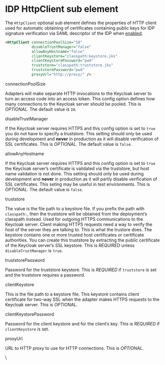 # IDP HttpClient sub element

The `HttpClient` optional sub element defines the properties of HTTP client used for automatic obtaining of certificates containing public keys for IDP signature verification via SAML descriptor of the IDP when [enabled](https://wjw465150.gitbooks.io/keycloak-documentation/content/securing\_apps/topics/saml/java/general-config/idp-keys\_subelement.html#\_sp-idp-keys-automatic).

```xml
<HttpClient connectionPoolSize="10"
            disableTrustManager="false"
            allowAnyHostname="false"
            clientKeystore="classpath:keystore.jks"
            clientKeystorePassword="pwd"
            truststore="classpath:truststore.jks"
            truststorePassword="pwd"
            proxyUrl="http://proxy/" />
```

connectionPoolSize

Adapters will make separate HTTP invocations to the Keycloak server to turn an access code into an access token. This config option defines how many connections to the Keycloak server should be pooled. This is _OPTIONAL_. The default value is `10`.

disableTrustManager

If the Keycloak server requires HTTPS and this config option is set to `true` you do not have to specify a truststore. This setting should only be used during development and **never** in production as it will disable verification of SSL certificates. This is _OPTIONAL_. The default value is `false`.

allowAnyHostname

If the Keycloak server requires HTTPS and this config option is set to `true` the Keycloak server’s certificate is validated via the truststore, but host name validation is not done. This setting should only be used during development and **never** in production as it will partly disable verification of SSL certificates. This seting may be useful in test environments. This is _OPTIONAL_. The default value is `false`.

truststore

The value is the file path to a keystore file. If you prefix the path with `classpath:`, then the truststore will be obtained from the deployment’s classpath instead. Used for outgoing HTTPS communications to the Keycloak server. Client making HTTPS requests need a way to verify the host of the server they are talking to. This is what the trustore does. The keystore contains one or more trusted host certificates or certificate authorities. You can create this truststore by extracting the public certificate of the Keycloak server’s SSL keystore. This is _REQUIRED_ unless `disableTrustManager` is `true`.

truststorePassword

Password for the truststore keystore. This is _REQUIRED_ if `truststore` is set and the truststore requires a password.

clientKeystore

This is the file path to a keystore file. This keystore contains client certificate for two-way SSL when the adapter makes HTTPS requests to the Keycloak server. This is _OPTIONAL_.

clientKeystorePassword

Password for the client keystore and for the client’s key. This is _REQUIRED_ if `clientKeystore` is set.

proxyUrl

URL to HTTP proxy to use for HTTP connections. This is _OPTIONAL_.

\
